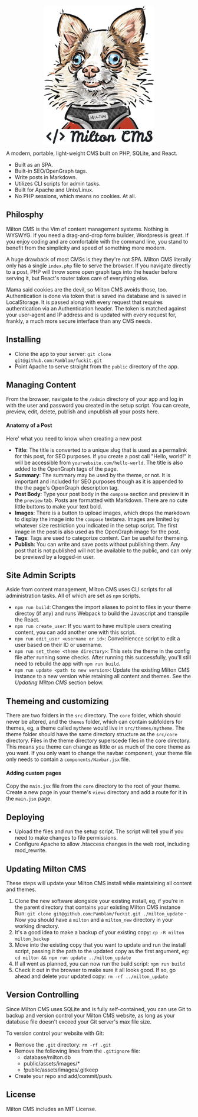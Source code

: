 <p align="center">
	<img src="milton.png" />
</p>

A modern, portable, light-weight CMS built on PHP, SQLite, and React.

 - Built as an SPA.
 - Built-in SEO/OpenGraph tags.
 - Write posts in Markdown.
 - Utilizes CLI scripts for admin tasks.
 - Built for Apache and Unix/Linux.
 - No PHP sessions, which means no cookies. At all.

## Philosphy

Milton CMS is the Vim of content management systems. Nothing is WYSWYG. If you need a drag-and-drop form builder, Wordpress is great. If you enjoy coding and are comfortable with the command line, you stand to benefit from the simplicity and speed of something more modern.

A huge drawback of most CMSs is they they're not SPA. Milton CMS literally only has a single `index.php` file to serve the browser. If you navigate directly to a post, PHP will throw some open graph tags into the header before serving it, but React's router takes care of everything else.

Mama said cookies are the devil, so Milton CMS avoids those, too. Authentication is done via token that is saved ina  database and is saved in LocalStorage. It is passed along with every request that requires authentication via an Authentication header. The token is matched against your user-agent and IP address and is updated with every request for, frankly, a much more secure interface than any CMS needs.

## Installing

 - Clone the app to your server: `git clone git@github.com:Pamblam/fuckit.git`
 - Point Apache to serve straight from the `public` directory of the app.

## Managing Content

From the browser, navigate to the `/admin` directory of your app and log in with the user and password you created in the setup script. You can create, preview, edit, delete, publish and unpublish all your posts here.

#### Anatomy of a Post

Here' what you need to know when creating a new post

 - **Title**: The title is converted to a unique slug that is used as a permalink for this post, for SEO purposes. If you create a post call "Hello, world!" it will be accessible from `yourwebsite.com/hello-world`. The title is also added to the OpenGraph tags of the page. 
 - **Summary**: The summary may be used by the theme, or not. It is important and included for SEO purposes though as it is appended to the the page's OpenGraph description tag.
 - **Post Body**: Type your post body in the `compose` section and preview it in the `preview` tab. Posts are formatted with Markdown. There are no cute little buttons to make your text bold.
 - **Images**: There is a button to upload images, which drops the markdown to display the image into the `compose` textarea. Images are limited by whatever size restriction you indicated in the setup script. The first image in the post is also used as the OpenGraph image for the post.
 - **Tags**: Tags are used to categorize content. Can be useful for themeing.
 - **Publish**: You can write and save posts without publishing them. Any post that is not published will not be available to the public, and can only be previewd by a logged-in user.

## Site Admin Scripts

Aside from content management, Milton CMS uses CLI scripts for all administration tasks. All of which are set as `npm` scripts.

 - `npm run build`: Changes the import aliases to point to files in your theme directoy (if any) and runs Webpack to build the Javascript and transpile the React.
 - `npm run create_user`: If you want to have multiple users creating content, you can add another one with this script.
 - `npm run edit_user <username or id>`: Conveiniencce script to edit a user based on their ID or username.
 - `npm run set_theme <theme directory>`: This sets the theme in the config file after running some checks. After running this successfully, you'll still need to rebuild the app with `npm run build`.
 - `npm run update <path to new version>`: Update the existing Milton CMS instance to a new version whie retaining all content and themes. See the *Updating Milton CMS* section below.

## Themeing and customizing

There are two folders in the `src` directory. The `core` folder, which should never be altered, and the `themes` folder, which can contain subfolders for themes, eg, a theme called `mytheme` would live in `src/themes/mytheme`. The theme folder should have the same directory structure as the `src/core` directory. Files in the theme directory superscede files in the core directory. This means you theme can change as little or as much of the core theme as you want. If you only want to change the navbar component, your theme file only needs to contain a `components/Navbar.jsx` file.

#### Adding custom pages

Copy the `main.jsx` file from the `core` directory to the root of your theme. Create a new page in your theme's `views` directory and add a route for it in the `main.jsx` page.

## Deploying

 - Upload the files and run the setup script. The script will tell you if you need to make changes to file permissions.
 - Configure Apache to allow .htaccess changes in the web root, including mod_rewrite.

## Updating Milton CMS

These steps will update your Milton CMS install while maintaining all content and themes.
 
  1. Clone the new software alongside your existing install, eg, if you're in the parent directory that contains your existing Milton CMS instance Run: `git clone git@github.com:Pamblam/fuckit.git ./milton_update` - Now you should have a `milton` and a `milton_new` directory in your working directory.
  2. It's a good idea to make a backup of your existing copy: `cp -R milton milton_backup`
  3. Move into the existing copy that you want to update and run the install script, passing it the path to the updated copy as the first argument, eg: `cd milton && npm run update ../milton_update`
  4. If all went as planned, you can now run the build script: `npm run build`
  5. Check it out in the browser to make sure it all looks good. If so, go ahead and delete your updated copy: `rm -rf ../milton_update`

## Version Controlling

Since Milton CMS uses SQLite and is fully self-contained, you can use Git to backup and version control your Milton CMS website, as long as your database file doesn't exceed your Git server's max file size.

To version control your website with Git:

 - Remove the `.git` directory: `rm -rf .git`
 - Remove the following lines from the `.gitignore` file:
   - database/milton.db
   - public/assets/images/*
   - !public/assets/images/.gitkeep
 - Create your repo and add/commit/push.

## License

Milton CMS includes an MIT License.